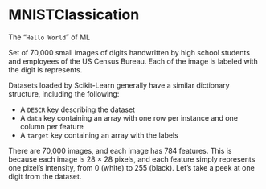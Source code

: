 # MNISTClassication
The “`Hello World`” of ML

Set of 70,000 small images of digits handwritten by high school students and employees of the US Census Bureau. Each of the image is labeled with the digit is represents.

Datasets loaded by Scikit-Learn generally have a similar dictionary structure, including the following:
  - A `DESCR` key describing the dataset
  - A `data` key containing an array with one row per instance and one column per feature
  - A `target` key containing an array with the labels

There are 70,000 images, and each image has 784 features. This is because each image is 28 × 28 pixels, and each feature simply represents one pixel’s intensity, from 0 (white) to 255 (black). Let’s take a peek at one digit from the dataset.
